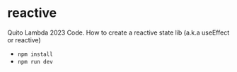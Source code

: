 # reactive
Quito Lambda 2023 Code. How to create a reactive state lib (a.k.a useEffect or reactive)

- `npm install`
- `npm run dev`
